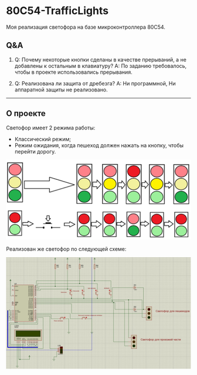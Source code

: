 # 80C54-TrafficLights

Моя реализация светофора на базе микроконтроллера 80С54.

## Q&A

1) Q: Почему некоторые кнопки сделаны в качестве прерываний, а не добавлены к остальным в клавиатуру?
   A: По заданию требовалось, чтобы в проекте использовались прерывания.

2) Q: Реализована ли защита от дребезга?
   A: Ни программной, Ни аппаратной защиты не реализовано.

---

## О проекте

Светофор имеет 2 режима работы:

- Классический режим;
- Режим ожидания, когда пешеход должен нажать на кнопку, чтобы перейти дорогу.

![Режимы работы](/images/mode.jpg)

Реализован же светофор по следующей схеме:

![Режимы работы](/images/scheme.jpg)
